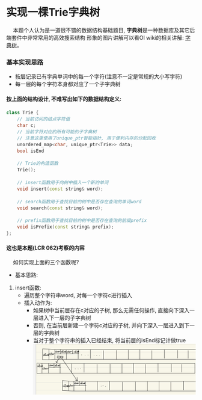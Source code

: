 # 实现一棵Trie字典树

&emsp; 本题个人认为是一道很不错的数据结构基础题目, **字典树**是一种数据库及其它后端套件中非常常用的高效搜索结构
形象的图片讲解可以看OI wiki的相关讲解: [字典树](https://oi-wiki.org/string/trie/)。

### 基本实现思路
- 按层记录已有字典单词中的每一个字符(注意不一定是常规的大小写字符)
- 每一层的每个字符本身都对应了一个子字典树
#### 按上面的结构设计, 不难写出如下的数据结构定义:
``` C++
class Trie {
    // 当前访问的结点字符值
    char c;
    // 当前字符对应的所有可能的子字典树
    // 注意这里使用了unique_ptr智能指针, 用于便利内存的分配回收
    unordered_map<char, unique_ptr<Trie>> data;
    bool isEnd

    // Trie的构造函数
    Trie();
    
    // insert函数用于向树中插入一个新的单词
    void insert(const string& word);
    
    // search函数用于查找目前的树中是否存在查询的单词word
    void search(const string& word);

    // prefix函数用于查找目前的树中是否存在查询的前缀prefix
    void isPrefix(const string& prefix);
};
```

#### 这也是本题(LCR 062)考察的内容

&emsp; 如何实现上面的三个函数呢?

- 基本思路:
1. insert函数:
    - 遍历整个字符串word, 对每一个字符c进行插入
    - 插入动作为: 
        - 如果树中当前层存在c对应的子树, 那么无需任何操作, 直接向下深入一层进入下一层的子字典树
        - 否则, 在当前层新建一个字符c对应的子树, 并向下深入一层进入到下一层的字典树
        - 当对于整个字符串的插入已经结束, 将当前层的isEnd标记计做true
    ![a picture](https://github.com/Renegade-3863/Hotaru_at_Leetcode/blob/main/Trie%E5%AD%97%E5%85%B8%E6%A0%91/LCR%20062%E5%AE%9E%E7%8E%B0Trie.jpeg)